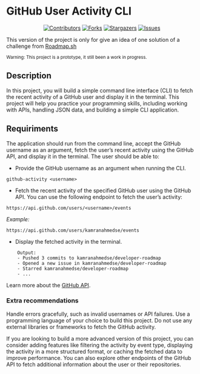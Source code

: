 # GitHub User Activity CLI

<div align="center">
  
[![Contributors][contributors-shield]][contributors-url] [![Forks][forks-shield]][forks-url]
[![Stargazers][stars-shield]][stars-url] [![Issues][issues-shield]][issues-url]

</div>

This version of the project is only for give an idea of one solution of a challenge from [Roadmap.sh](https://roadmap.sh/projects/github-user-activity)

<sub>Warning: This project is a prototype, it still been a work in progress. </sub>



## Description

In this project, you will build a simple command line interface (CLI) to fetch the recent activity of a GitHub user and display it in the terminal. This project will help you practice your programming skills, including working with APIs, handling JSON data, and building a simple CLI application.



## Requiriments

The application should run from the command line, accept the GitHub username as an argument, fetch the user’s recent activity using the GitHub API, and display it in the terminal. The user should be able to:

* Provide the GitHub username as an argument when running the CLI.
```
github-activity <username>
```

* Fetch the recent activity of the specified GitHub user using the GitHub API. You can use the following endpoint to fetch the user’s activity:
```
https://api.github.com/users/<username>/events
```
_Example:_
```
https://api.github.com/users/kamranahmedse/events
```
* Display the fetched activity in the terminal.
```
    Output:
    - Pushed 3 commits to kamranahmedse/developer-roadmap
    - Opened a new issue in kamranahmedse/developer-roadmap
    - Starred kamranahmedse/developer-roadmap
    - ...
```
Learn more about the [GitHub API](https://docs.github.com/en/rest/activity/events?apiVersion=2022-11-28).


### Extra recommendations
Handle errors gracefully, such as invalid usernames or API failures.
Use a programming language of your choice to build this project.
Do not use any external libraries or frameworks to fetch the GitHub activity.


If you are looking to build a more advanced version of this project, you can consider adding features like filtering the activity by event type, displaying the activity in a more structured format, or caching the fetched data to improve performance. You can also explore other endpoints of the GitHub API to fetch additional information about the user or their repositories.




[contributors-shield]: https://img.shields.io/github/contributors/Kai-Yazumorito/CLI-UA-command-.svg?style=for-the-badge
[contributors-url]: https://github.com/Kai-Yazumorito/CLI-UA-command-/graphs/contributors
[forks-shield]: https://img.shields.io/github/forks/Kai-Yazumorito/CLI-UA-command-.svg?style=for-the-badge
[forks-url]: https://github.com/Kai-Yazumorito/CLI-UA-command-/network/members
[stars-shield]: https://img.shields.io/github/stars/Kai-Yazumorito/CLI-UA-command-.svg?style=for-the-badge
[stars-url]: https://github.com/Kai-Yazumorito/CLI-UA-command-/stargazers
[issues-shield]: https://img.shields.io/github/issues/Kai-Yazumorito/CLI-UA-command-.svg?style=for-the-badge
[issues-url]: https://github.com/Kai-Yazumorito/CLI-UA-command-/issues
